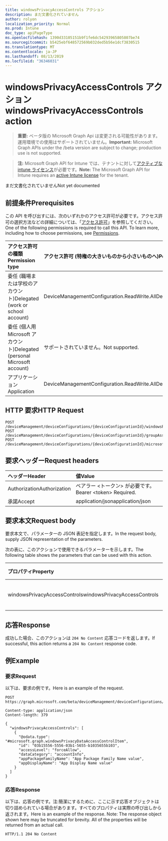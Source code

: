```yaml
---
title: windowsPrivacyAccessControls アクション
description: まだ文書化されていません
author: rolyon
localization_priority: Normal
ms.prod: Intune
doc_type: apiPageType
ms.openlocfilehash: 1390d33105151b9f1fe6dc54293965805807be74
ms.sourcegitcommit: b5425ebf648572569b032ded5b56e1dcf3830515
ms.translationtype: MT
ms.contentlocale: ja-JP
ms.lasthandoff: 08/13/2019
ms.locfileid: "36346031"
---
```

# <a name="windowsprivacyaccesscontrols-action"></a><span data-ttu-id="f851f-103">windowsPrivacyAccessControls アクション</span><span class="sxs-lookup"><span data-stu-id="f851f-103">windowsPrivacyAccessControls action</span></span>

> <span data-ttu-id="f851f-104">**重要:** ベータ版の Microsoft Graph Api は変更される可能性があります。運用環境での使用はサポートされていません。</span><span class="sxs-lookup"><span data-stu-id="f851f-104">**Important:** Microsoft Graph APIs under the /beta version are subject to change; production use is not supported.</span></span>

> <span data-ttu-id="f851f-105">**注:** Microsoft Graph API for Intune では、テナントに対して[アクティブな intune ライセンス](https://go.microsoft.com/fwlink/?linkid=839381)が必要です。</span><span class="sxs-lookup"><span data-stu-id="f851f-105">**Note:** The Microsoft Graph API for Intune requires an [active Intune license](https://go.microsoft.com/fwlink/?linkid=839381) for the tenant.</span></span>

<span data-ttu-id="f851f-106">まだ文書化されていません</span><span class="sxs-lookup"><span data-stu-id="f851f-106">Not yet documented</span></span>

## <a name="prerequisites"></a><span data-ttu-id="f851f-107">前提条件</span><span class="sxs-lookup"><span data-stu-id="f851f-107">Prerequisites</span></span>
<span data-ttu-id="f851f-p101">この API を呼び出すには、次のいずれかのアクセス許可が必要です。アクセス許可の選択方法などの詳細については、「[アクセス許可](/graph/permissions-reference)」を参照してください。</span><span class="sxs-lookup"><span data-stu-id="f851f-p101">One of the following permissions is required to call this API. To learn more, including how to choose permissions, see [Permissions](/graph/permissions-reference).</span></span>

|<span data-ttu-id="f851f-110">アクセス許可の種類</span><span class="sxs-lookup"><span data-stu-id="f851f-110">Permission type</span></span>|<span data-ttu-id="f851f-111">アクセス許可 (特権の大きいものから小さいものへ)</span><span class="sxs-lookup"><span data-stu-id="f851f-111">Permissions (from most to least privileged)</span></span>|
|:---|:---|
|<span data-ttu-id="f851f-112">委任 (職場または学校のアカウント)</span><span class="sxs-lookup"><span data-stu-id="f851f-112">Delegated (work or school account)</span></span>|<span data-ttu-id="f851f-113">DeviceManagementConfiguration.ReadWrite.All</span><span class="sxs-lookup"><span data-stu-id="f851f-113">DeviceManagementConfiguration.ReadWrite.All</span></span>|
|<span data-ttu-id="f851f-114">委任 (個人用 Microsoft アカウント)</span><span class="sxs-lookup"><span data-stu-id="f851f-114">Delegated (personal Microsoft account)</span></span>|<span data-ttu-id="f851f-115">サポートされていません。</span><span class="sxs-lookup"><span data-stu-id="f851f-115">Not supported.</span></span>|
|<span data-ttu-id="f851f-116">アプリケーション</span><span class="sxs-lookup"><span data-stu-id="f851f-116">Application</span></span>|<span data-ttu-id="f851f-117">DeviceManagementConfiguration.ReadWrite.All</span><span class="sxs-lookup"><span data-stu-id="f851f-117">DeviceManagementConfiguration.ReadWrite.All</span></span>|

## <a name="http-request"></a><span data-ttu-id="f851f-118">HTTP 要求</span><span class="sxs-lookup"><span data-stu-id="f851f-118">HTTP Request</span></span>
<!-- {
  "blockType": "ignored"
}
-->
``` http
POST /deviceManagement/deviceConfigurations/{deviceConfigurationId}/windowsPrivacyAccessControls
POST /deviceManagement/deviceConfigurations/{deviceConfigurationId}/groupAssignments/{deviceConfigurationGroupAssignmentId}/deviceConfiguration/windowsPrivacyAccessControls
POST /deviceManagement/deviceConfigurations/{deviceConfigurationId}/microsoft.graph.windowsDomainJoinConfiguration/networkAccessConfigurations/{deviceConfigurationId}/windowsPrivacyAccessControls
```

## <a name="request-headers"></a><span data-ttu-id="f851f-119">要求ヘッダー</span><span class="sxs-lookup"><span data-stu-id="f851f-119">Request headers</span></span>
|<span data-ttu-id="f851f-120">ヘッダー</span><span class="sxs-lookup"><span data-stu-id="f851f-120">Header</span></span>|<span data-ttu-id="f851f-121">値</span><span class="sxs-lookup"><span data-stu-id="f851f-121">Value</span></span>|
|:---|:---|
|<span data-ttu-id="f851f-122">Authorization</span><span class="sxs-lookup"><span data-stu-id="f851f-122">Authorization</span></span>|<span data-ttu-id="f851f-123">ベアラー &lt;トークン&gt; が必要です。</span><span class="sxs-lookup"><span data-stu-id="f851f-123">Bearer &lt;token&gt; Required.</span></span>|
|<span data-ttu-id="f851f-124">承諾</span><span class="sxs-lookup"><span data-stu-id="f851f-124">Accept</span></span>|<span data-ttu-id="f851f-125">application/json</span><span class="sxs-lookup"><span data-stu-id="f851f-125">application/json</span></span>|

## <a name="request-body"></a><span data-ttu-id="f851f-126">要求本文</span><span class="sxs-lookup"><span data-stu-id="f851f-126">Request body</span></span>
<span data-ttu-id="f851f-127">要求本文で、パラメーターの JSON 表記を指定します。</span><span class="sxs-lookup"><span data-stu-id="f851f-127">In the request body, supply JSON representation of the parameters.</span></span>

<span data-ttu-id="f851f-128">次の表に、このアクションで使用できるパラメーターを示します。</span><span class="sxs-lookup"><span data-stu-id="f851f-128">The following table shows the parameters that can be used with this action.</span></span>

|<span data-ttu-id="f851f-129">プロパティ</span><span class="sxs-lookup"><span data-stu-id="f851f-129">Property</span></span>|<span data-ttu-id="f851f-130">型</span><span class="sxs-lookup"><span data-stu-id="f851f-130">Type</span></span>|<span data-ttu-id="f851f-131">説明</span><span class="sxs-lookup"><span data-stu-id="f851f-131">Description</span></span>|
|:---|:---|:---|
|<span data-ttu-id="f851f-132">windowsPrivacyAccessControls</span><span class="sxs-lookup"><span data-stu-id="f851f-132">windowsPrivacyAccessControls</span></span>|<span data-ttu-id="f851f-133">[windowsPrivacyDataAccessControlItem](../resources/intune-deviceconfig-windowsprivacydataaccesscontrolitem.md)コレクション</span><span class="sxs-lookup"><span data-stu-id="f851f-133">[windowsPrivacyDataAccessControlItem](../resources/intune-deviceconfig-windowsprivacydataaccesscontrolitem.md) collection</span></span>|<span data-ttu-id="f851f-134">まだ文書化されていません</span><span class="sxs-lookup"><span data-stu-id="f851f-134">Not yet documented</span></span>|



## <a name="response"></a><span data-ttu-id="f851f-135">応答</span><span class="sxs-lookup"><span data-stu-id="f851f-135">Response</span></span>
<span data-ttu-id="f851f-136">成功した場合、このアクションは `204 No Content` 応答コードを返します。</span><span class="sxs-lookup"><span data-stu-id="f851f-136">If successful, this action returns a `204 No Content` response code.</span></span>

## <a name="example"></a><span data-ttu-id="f851f-137">例</span><span class="sxs-lookup"><span data-stu-id="f851f-137">Example</span></span>

### <a name="request"></a><span data-ttu-id="f851f-138">要求</span><span class="sxs-lookup"><span data-stu-id="f851f-138">Request</span></span>
<span data-ttu-id="f851f-139">以下は、要求の例です。</span><span class="sxs-lookup"><span data-stu-id="f851f-139">Here is an example of the request.</span></span>
``` http
POST https://graph.microsoft.com/beta/deviceManagement/deviceConfigurations/{deviceConfigurationId}/windowsPrivacyAccessControls

Content-type: application/json
Content-length: 379

{
  "windowsPrivacyAccessControls": [
    {
      "@odata.type": "#microsoft.graph.windowsPrivacyDataAccessControlItem",
      "id": "03b15556-5556-03b1-5655-b1035655b103",
      "accessLevel": "forceAllow",
      "dataCategory": "accountInfo",
      "appPackageFamilyName": "App Package Family Name value",
      "appDisplayName": "App Display Name value"
    }
  ]
}
```

### <a name="response"></a><span data-ttu-id="f851f-140">応答</span><span class="sxs-lookup"><span data-stu-id="f851f-140">Response</span></span>
<span data-ttu-id="f851f-p102">以下は、応答の例です。注:簡潔にするために、ここに示す応答オブジェクトは切り詰められている場合があります。すべてのプロパティは実際の呼び出しから返されます。</span><span class="sxs-lookup"><span data-stu-id="f851f-p102">Here is an example of the response. Note: The response object shown here may be truncated for brevity. All of the properties will be returned from an actual call.</span></span>
``` http
HTTP/1.1 204 No Content
```






